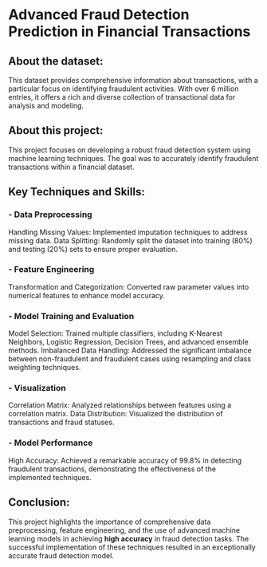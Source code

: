 # Advanced Fraud Detection Prediction in Financial Transactions

## About the dataset: 
This dataset provides comprehensive information about transactions, with a particular focus on identifying fraudulent activities. With over 6 million entries, it offers a rich and diverse collection of transactional data for analysis and modeling.

## About this project:
This project focuses on developing a robust fraud detection system using machine learning techniques. The goal was to accurately identify fraudulent transactions within a financial dataset. 

## Key Techniques and Skills:
### - Data Preprocessing
Handling Missing Values: Implemented imputation techniques to address missing data.
Data Splitting: Randomly split the dataset into training (80%) and testing (20%) sets to ensure proper evaluation.
### - Feature Engineering
Transformation and Categorization: Converted raw parameter values into numerical features to enhance model accuracy.
### - Model Training and Evaluation
Model Selection: Trained multiple classifiers, including K-Nearest Neighbors, Logistic Regression, Decision Trees, and advanced ensemble methods.
Imbalanced Data Handling: Addressed the significant imbalance between non-fraudulent and fraudulent cases using resampling and class weighting techniques.
### - Visualization
Correlation Matrix: Analyzed relationships between features using a correlation matrix.
Data Distribution: Visualized the distribution of transactions and fraud statuses.
### - Model Performance
High Accuracy: Achieved a remarkable accuracy of 99.8% in detecting fraudulent transactions, demonstrating the effectiveness of the implemented techniques.
## Conclusion:

This project highlights the importance of comprehensive data preprocessing, feature engineering, and the use of advanced machine learning models in achieving **high accuracy** in fraud detection tasks. The successful implementation of these techniques resulted in an exceptionally accurate fraud detection model.
